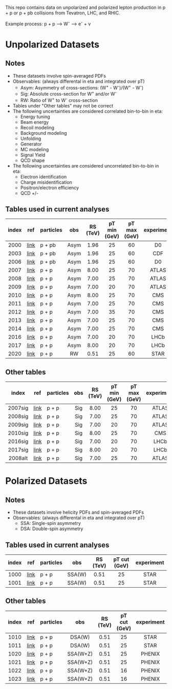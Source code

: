 This repo contains data on unpolarized and polarized lepton production in p + p or p + pb collisions from Tevatron, LHC, and RHIC.

Example process:  p + p --> W<sup>-</sup> --> e<sup>-</sup> + &nu;

# Unpolarized Datasets

## Notes

* These datasets involve spin-averaged PDFs
* Observables: (always differental in eta and integrated over pT) 
  * Asym:  Asymmetry of cross-sections: (W<sup>+</sup> - W<sup>-</sup>)/(W<sup>+</sup> - W<sup>-</sup>)
  * Sig:   Absolute cross-section for W<sup>+</sup> and/or W<sup>-</sup>
  * RW:    Ratio of W<sup>+</sup> to W<sup>-</sup> cross-section
* Tables under "Other tables" may not be correct
* The following uncertainties are considered correlated bin-to-bin in eta:
  * Energy tuning
  * Beam energy
  * Recoil modeling
  * Background modeling
  * Unfolding 
  * Generator
  * MC modeling
  * Signal Yield
  * QCD shape
* The following uncertainties are considered uncorrelated bin-to-bin in eta:
  * Electron identification
  * Charge misidentification
  * Positron/electron efficiency
  * QCD +/-

## Tables used in current analyses

| index | ref                    | particles | obs      | RS (TeV)  | pT min (GeV) | pT max (GeV) | experiment   | normalization 
| :--:  | :--:                   | :--       | :--:     | :--:      | :--:         | :--:         | :--:         | :--:
| 2000  | [link][ref2000]        | p + pb    | Asym     | 1.96      | 25           | 60           | D0           | 
| 2003  | [link][ref2003]        | p + pb    | Asym     | 1.96      | 25           | 60           | CDF          | 
| 2006  | [link][ref2006]        | p + pb    | Asym     | 1.96      | 25           | 60           | D0           | 
| 2007  | [link][ref2007]        | p + p     | Asym     | 8.00      | 25           | 70           | ATLAS        |  
| 2008  | [link][ref2008]        | p + p     | Asym     | 7.00      | 25           | 70           | ATLAS        | 
| 2009  | [link][ref2009]        | p + p     | Asym     | 7.00      | 20           | 70           | ATLAS        | 
| 2010  | [link][ref2010]        | p + p     | Asym     | 8.00      | 25           | 70           | CMS          | 
| 2011  | [link][ref2011]        | p + p     | Asym     | 7.00      | 25           | 70           | CMS          | 
| 2012  | [link][ref2012]        | p + p     | Asym     | 7.00      | 35           | 70           | CMS          | 
| 2013  | [link][ref2013-2014]   | p + p     | Asym     | 7.00      | 25           | 70           | CMS          | 
| 2014  | [link][ref2013-2014]   | p + p     | Asym     | 7.00      | 25           | 70           | CMS          | 
| 2016  | [link][ref2016]        | p + p     | Asym     | 7.00      | 20           | 70           | LHCb         | 
| 2017  | [link][ref2017]        | p + p     | Asym     | 8.00      | 20           | 70           | LHCb         |
| 2020  | [link][ref2020]        | p + p     | RW       | 0.51      | 25           | 60           | STAR         |

## Other tables

| index    | ref                    | particles | obs       | RS (TeV)  | pT min (GeV) | pT max (GeV) | experiment   | normalization 
| :--:     | :--:                   | :--       | :--:      | :--:      | :--:         | :--:         | :--:         | :--:
| 2007sig  | [link][ref2007]        | p + p     | Sig       | 8.00      | 25           | 70           | ATLAS        | Yes 
| 2008sig  | [link][ref2008]        | p + p     | Sig       | 7.00      | 25           | 70           | ATLAS        | 
| 2009sig  | [link][ref2009]        | p + p     | Sig       | 7.00      | 20           | 70           | ATLAS        | Yes
| 2010sig  | [link][ref2010]        | p + p     | Sig       | 8.00      | 25           | 70           | CMS          | Yes
| 2016sig  | [link][ref2016]        | p + p     | Sig       | 7.00      | 20           | 70           | LHCb         | Yes
| 2017sig  | [link][ref2017]        | p + p     | Sig       | 8.00      | 20           | 70           | LHCb         | Yes
| 2008alt  | [link][ref2008]        | p + p     | Sig       | 7.00      | 25           | 70           | ATLAS        | Yes
                                                                                                  
# Polarized Datasets                                                       
                                                                           
## Notes                                                                   
                                                                           
* These datasets involve helicity PDFs and spin-averaged PDFs              
* Observables: (always differental in eta and integrated over pT)          
  * SSA: Single-spin asymmetry
  * DSA: Double-spin asymmetry

## Tables used in current analyses

| index | ref                    | particles | obs      | RS (TeV)  | pT cut (GeV) | experiment   | 
| :--:  | :--:                   | :--       | :--:     | :--:      | :--:         | :--:         | 
| 1000  | [link][ref1000-1001]   | p + p     | SSA(W)   | 0.51      | 25           | STAR         | 
| 1001  | [link][ref1000-1001]   | p + p     | SSA(W)   | 0.51      | 25           | STAR         | 

## Other tables

| index | ref                    | particles | obs       | RS (TeV)  | pT cut (GeV) | experiment   | 
| :--:  | :--:                   | :--       | :--:      | :--:      | :--:         | :--:         | 
| 1010  | [link][ref1000-1001]   | p + p     | DSA(W)    | 0.51      | 25           | STAR         | 
| 1011  | [link][ref1000-1001]   | p + p     | DSA(W)    | 0.51      | 25           | STAR         | 
| 1020  | [link][ref1020-1021]   | p + p     | SSA(W+Z)  | 0.51      | 25           | PHENIX       | 
| 1021  | [link][ref1020-1021]   | p + p     | SSA(W+Z)  | 0.51      | 25           | PHENIX       | 
| 1022  | [link][ref1022-1023]   | p + p     | SSA(W+Z)  | 0.51      | 16           | PHENIX       | 
| 1023  | [link][ref1022-1023]   | p + p     | SSA(W+Z)  | 0.51      | 16           | PHENIX       | 




[ref1000-1001]: https://inspirehep.net/record/1708793 
[ref1020-1021]: https://inspirehep.net/literature/1365091
[ref1022-1023]: https://inspirehep.net/literature/1667398
[ref2000]:      https://inspirehep.net/record/1333394 
[ref2003]:      https://inspirehep.net/record/674676
[ref2006]:      https://inspirehep.net/literature/1253555
[ref2007]:      https://inspirehep.net/literature/1729240
[ref2008]:      https://inspirehep.net/literature/1502620
[ref2009]:      https://inspirehep.net/literature/928289
[ref2010]:      https://inspirehep.net/literature/1426517
[ref2011]:      https://inspirehep.net/literature/1273570
[ref2012]:      https://inspirehep.net/literature/1118047
[ref2013-2014]: https://inspirehep.net/literature/892975
[ref2016]:      https://inspirehep.net/literature/1311488
[ref2017]:      https://inspirehep.net/literature/1406555
[ref2020]:      https://inspirehep.net/literature/1829350











